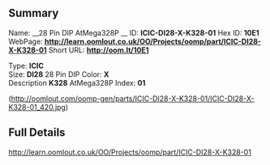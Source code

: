 

 ## Summary
Name: __28 Pin DIP AtMega328P __
ID: __ICIC-DI28-X-K328-01__
Hex ID: __10E1__
WebPage: __http://learn.oomlout.co.uk/OO/Projects/oomp/part/ICIC-DI28-X-K328-01__
Short URL: __http://oom.lt/10E1__

Type: __ICIC__  
Size: __DI28__ 28 Pin DIP 
Color: __X__  
Description __K328__ AtMega328P 
Index: __01__


(http://oomlout.com/oomp-gen/parts/ICIC-DI28-X-K328-01/ICIC-DI28-X-K328-01_420.jpg)


 ## Full Details
 http://learn.oomlout.co.uk/OO/Projects/oomp/part/ICIC-DI28-X-K328-01














